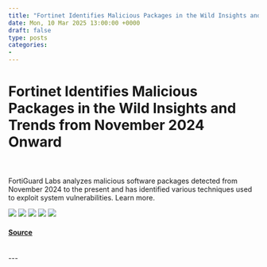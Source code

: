 ```yaml
---
title: "Fortinet Identifies Malicious Packages in the Wild Insights and Trends from November 2024 Onward"
date: Mon, 10 Mar 2025 13:00:00 +0000
draft: false
type: posts
categories: 
- 
---
```

# Fortinet Identifies Malicious Packages in the Wild Insights and Trends from November 2024 Onward

<br/>

<br/>
FortiGuard Labs analyzes malicious software packages detected from November 2024 to the present and has identified various techniques used to exploit system vulnerabilities. Learn more.

[![](https://assets.feedblitz.com/i/fblike20.png)](https://feeds.fortinet.com/_/28/914536313/fortinet/blog/threat-research "Like on Facebook") [![](https://assets.feedblitz.com/i/pinterest20.png)](https://feeds.fortinet.com/_/29/914536313/fortinet/blog/threat-research, "Pin it!") [![](https://assets.feedblitz.com/i/x.png)](https://feeds.fortinet.com/_/24/914536313/fortinet/blog/threat-research "Post to X.com") [![](https://assets.feedblitz.com/i/email20.png)](https://feeds.fortinet.com/_/19/914536313/fortinet/blog/threat-research "Subscribe by email") [![](https://assets.feedblitz.com/i/rss20.png)](https://feeds.fortinet.com/_/20/914536313/fortinet/blog/threat-research "Subscribe by RSS")

#### [Source](https://feeds.fortinet.com/~/914536313/0/fortinet/blog/threat-research~Fortinet-Identifies-Malicious-Packages-in-the-Wild-Insights-and-Trends-from-November-Onward)

<br/>
---
